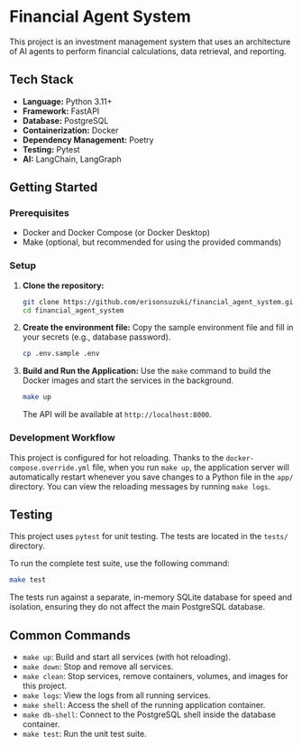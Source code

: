 # Financial Agent System

This project is an investment management system that uses an architecture of AI agents to perform financial calculations, data retrieval, and reporting.

## Tech Stack
- **Language:** Python 3.11+
- **Framework:** FastAPI
- **Database:** PostgreSQL
- **Containerization:** Docker
- **Dependency Management:** Poetry
- **Testing:** Pytest
- **AI:** LangChain, LangGraph

## Getting Started

### Prerequisites
- Docker and Docker Compose (or Docker Desktop)
- Make (optional, but recommended for using the provided commands)

### Setup
1.  **Clone the repository:**
    ```sh
    git clone https://github.com/erisonsuzuki/financial_agent_system.git
    cd financial_agent_system
    ```
2.  **Create the environment file:**
    Copy the sample environment file and fill in your secrets (e.g., database password).
    ```sh
    cp .env.sample .env
    ```
3.  **Build and Run the Application:**
    Use the `make` command to build the Docker images and start the services in the background.
    ```sh
    make up
    ```
    The API will be available at `http://localhost:8000`.

### Development Workflow 
This project is configured for hot reloading. Thanks to the `docker-compose.override.yml` file, when you run `make up`, the application server will automatically restart whenever you save changes to a Python file in the `app/` directory. You can view the reloading messages by running `make logs`.

## Testing
This project uses `pytest` for unit testing. The tests are located in the `tests/` directory.

To run the complete test suite, use the following command:
```sh
make test
```

The tests run against a separate, in-memory SQLite database for speed and isolation, ensuring they do not affect the main PostgreSQL database.

## Common Commands

  - `make up`: Build and start all services (with hot reloading).
  - `make down`: Stop and remove all services.
  - `make clean`: Stop services, remove containers, volumes, and images for this project.
  - `make logs`: View the logs from all running services.
  - `make shell`: Access the shell of the running application container.
  - `make db-shell`: Connect to the PostgreSQL shell inside the database container.
  - `make test`: Run the unit test suite.
